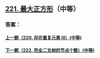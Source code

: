 ## [221. 最大正方形](https://leetcode-cn.com/problems/maximal-square/)（中等）





### 答案：



#### [上一题（220. 存在重复元素 III）(中等)](https://github.com/sdwwld/leetCode/blob/master/src/main/java/com/wld/java/leetcode/leetCode0220.md)

#### [下一题（222. 完全二叉树的节点个数）(中等)](https://github.com/sdwwld/leetCode/blob/master/src/main/java/com/wld/java/leetcode/leetCode0222.md)